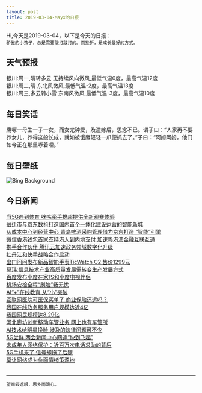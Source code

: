 ```yaml
---
layout: post
title: 2019-03-04-Mayx的日报
---
```


Hi,今天是2019-03-04，以下是今天的日报：<br><small>
骄傲的小孩子，总是需要敲打敲打的。而挫折，是成长最好的方式。</small><!--more-->
## 天气预报
银川:周一,晴转多云 无持续风向微风,最低气温0度，最高气温12度<br>银川:周二,晴 东北风微风,最低气温-2度，最高气温13度<br>银川:周三,多云转小雪 东南风微风,最低气温-3度，最高气温10度
## 每日笑话
鹰啄一母生一子一女，而女尤钟爱，及遣嫁后，思念不已。谓子曰：“人家再不要养女儿，养得这般长成，就如被饿鹰轻轻一爪便抓去了。”子曰：“阿姆阿姆，他们如今正在那里啄着哩。”
## 每日壁纸
![Bing Background](https://cn.bing.com/az/hprichbg/rb/FinWhale_EN-US7269169997_1920x1080.jpg "A fin whale in the waters off the Azores (© Luis Quinta/Minden Pictures)")
## 今日新闻

[当5G遇到体育 咪咕牵手排超提供全新观赛体验](http://it.people.com.cn/n1/2019/0301/c1009-30952946.html)   
[宿迁市与京东数科打造国内首个一体化建设运营的智能新城](http://it.people.com.cn/n1/2019/0301/c1009-30952851.html)   
[从成本中心到经营中心 青岛啤酒采购管理借力京东打造 “智能”引擎](http://it.people.com.cn/n1/2019/0301/c1009-30952771.html)   
[微信香港钱包首家支持港人到内地支付 加速粤港澳金融互联互通](http://it.people.com.cn/n1/2019/0228/c1009-30908125.html)   
[携手合作伙伴 腾讯云加速政务领域数字化升级](http://it.people.com.cn/n1/2019/0301/c1009-30952690.html)   
[牡丹江和快手战略合作启动](http://it.people.com.cn/n1/2019/0301/c1009-30952567.html)   
[出门问问发布新品智能手表TicWatch C2 售价1299元](http://it.people.com.cn/n1/2019/0301/c1009-30952455.html)   
[莫玮:信息技术产业高质量发展需转变生产发展方式](http://it.people.com.cn/n1/2019/0301/c1009-30952132.html)   
[百度发布小度在家1S和小度电视伴侣](http://it.people.com.cn/n1/2019/0301/c1009-30951653.html)   
[机场安检全程“刷脸”畅无忧](http://it.people.com.cn/n1/2019/0301/c1009-30952088.html)   
[AI“+”在线教育 从“小”突破](http://it.people.com.cn/n1/2019/0301/c1009-30952089.html)   
[互联网医院可医保买单了 商业保险还远吗？](http://it.people.com.cn/n1/2019/0301/c1009-30952086.html)   
[我国在线政务服务用户规模达近4亿](http://it.people.com.cn/n1/2019/0301/c1009-30951032.html)   
[我国网民规模达8.29亿](http://it.people.com.cn/n1/2019/0301/c1009-30951155.html)   
[河北廊坊创新移动车管业务 网上也有车管所](http://it.people.com.cn/n1/2019/0301/c1009-30951033.html)   
[AI技术给明星换脸 涉及的法律问题可不少](http://it.people.com.cn/n1/2019/0301/c1009-30951083.html)   
[5G尝鲜 两会新闻中心网速“快到飞起”](http://it.people.com.cn/n1/2019/0301/c1009-30951086.html)   
[未成年人网络保护：近百万次电话求助的背后](http://it.people.com.cn/n1/2019/0301/c1009-30951166.html)   
[5G手机来了 信号却拖了后腿](http://it.people.com.cn/n1/2019/0301/c1009-30951153.html)   
[莫让网络成为负面情绪策源地](http://it.people.com.cn/n1/2019/0301/c1009-30951146.html)   
<br />

***

<small>望阙云遮眼，思乡雨滴心。</small>
